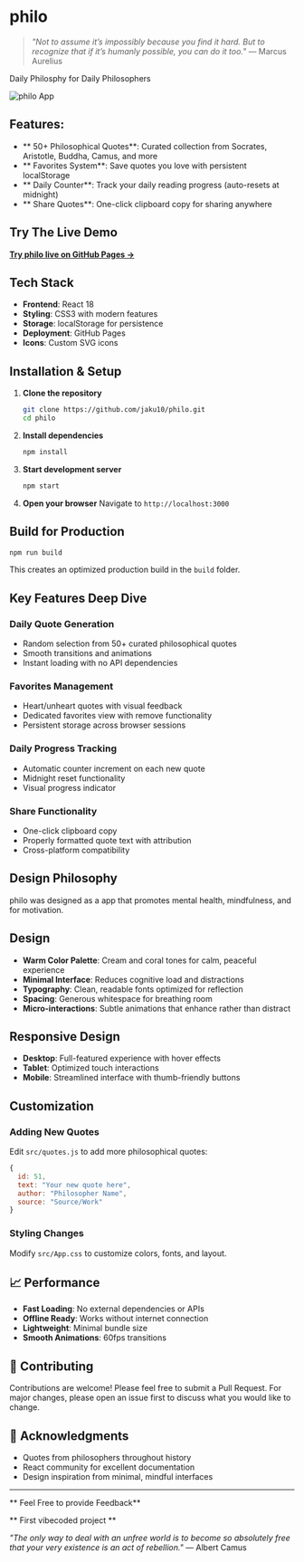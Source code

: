 # philo  

> *"Not to assume it’s impossibly because you find it hard. But to recognize that if it’s humanly possible, you can do it too."* — Marcus Aurelius
> 
Daily Philosphy for Daily Philosophers

![philo App](https://via.placeholder.com/800x400/faf8f5/4a4a4a?text=philo+-+Daily+Philosophy+Quotes)

##  Features: 

- ** 50+ Philosophical Quotes**: Curated collection from Socrates, Aristotle, Buddha, Camus, and more
- ** Favorites System**: Save quotes you love with persistent localStorage
- ** Daily Counter**: Track your daily reading progress (auto-resets at midnight)
- ** Share Quotes**: One-click clipboard copy for sharing anywhere

## Try The Live Demo

**[Try philo live on GitHub Pages →](https://jaku10.github.io/philo)**

## Tech Stack

- **Frontend**: React 18
- **Styling**: CSS3 with modern features
- **Storage**: localStorage for persistence
- **Deployment**: GitHub Pages
- **Icons**: Custom SVG icons

## Installation & Setup

1. **Clone the repository**
   ```bash
   git clone https://github.com/jaku10/philo.git
   cd philo
   ```

2. **Install dependencies**
   ```bash
   npm install
   ```

3. **Start development server**
   ```bash
   npm start
   ```

4. **Open your browser**
   Navigate to `http://localhost:3000`

## Build for Production

```bash
npm run build
```

This creates an optimized production build in the `build` folder.

## Key Features Deep Dive

### Daily Quote Generation
- Random selection from 50+ curated philosophical quotes
- Smooth transitions and animations
- Instant loading with no API dependencies

### Favorites Management
- Heart/unheart quotes with visual feedback
- Dedicated favorites view with remove functionality
- Persistent storage across browser sessions

### Daily Progress Tracking
- Automatic counter increment on each new quote
- Midnight reset functionality
- Visual progress indicator

### Share Functionality
- One-click clipboard copy
- Properly formatted quote text with attribution
- Cross-platform compatibility

## Design Philosophy

philo was designed as a app that promotes mental health, mindfulness, and for motivation.

## Design
- **Warm Color Palette**: Cream and coral tones for calm, peaceful experience
- **Minimal Interface**: Reduces cognitive load and distractions
- **Typography**: Clean, readable fonts optimized for reflection
- **Spacing**: Generous whitespace for breathing room
- **Micro-interactions**: Subtle animations that enhance rather than distract

##  Responsive Design

- **Desktop**: Full-featured experience with hover effects
- **Tablet**: Optimized touch interactions
- **Mobile**: Streamlined interface with thumb-friendly buttons

## Customization

### Adding New Quotes
Edit `src/quotes.js` to add more philosophical quotes:

```javascript
{
  id: 51,
  text: "Your new quote here",
  author: "Philosopher Name",
  source: "Source/Work"
}
```

### Styling Changes
Modify `src/App.css` to customize colors, fonts, and layout.

## 📈 Performance

- **Fast Loading**: No external dependencies or APIs
- **Offline Ready**: Works without internet connection
- **Lightweight**: Minimal bundle size
- **Smooth Animations**: 60fps transitions

## 🤝 Contributing

Contributions are welcome! Please feel free to submit a Pull Request. For major changes, please open an issue first to discuss what you would like to change.

## 🙏 Acknowledgments

- Quotes from philosophers throughout history
- React community for excellent documentation
- Design inspiration from minimal, mindful interfaces

---

** Feel Free to provide Feedback**

** First vibecoded project **

*"The only way to deal with an unfree world is to become so absolutely free that your very existence is an act of rebellion."* — Albert Camus
